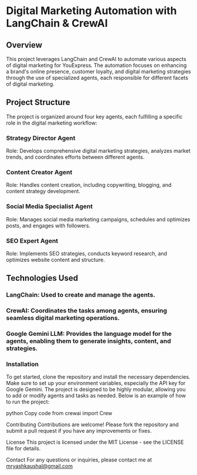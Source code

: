 # Digital Marketing Automation with LangChain & CrewAI
## Overview
This project leverages LangChain and CrewAI to automate various aspects of digital marketing for YouExpress. The automation focuses on enhancing a brand's online presence, customer loyalty, and digital marketing strategies through the use of specialized agents, each responsible for different facets of digital marketing.

## Project Structure
The project is organized around four key agents, each fulfilling a specific role in the digital marketing workflow:

### Strategy Director Agent
Role: Develops comprehensive digital marketing strategies, analyzes market trends, and coordinates efforts between different agents.
### Content Creator Agent
Role: Handles content creation, including copywriting, blogging, and content strategy development.
### Social Media Specialist Agent
Role: Manages social media marketing campaigns, schedules and optimizes posts, and engages with followers.
### SEO Expert Agent
Role: Implements SEO strategies, conducts keyword research, and optimizes website content and structure.
## Technologies Used
### LangChain: Used to create and manage the agents.
### CrewAI: Coordinates the tasks among agents, ensuring seamless digital marketing operations.
### Google Gemini LLM: Provides the language model for the agents, enabling them to generate insights, content, and strategies.

### Installation
To get started, clone the repository and install the necessary dependencies.
Make sure to set up your environment variables, especially the API key for Google Gemini.
The project is designed to be highly modular, allowing you to add or modify agents and tasks as needed. Below is an example of how to run the project:

python
Copy code
from crewai import Crew

Contributing
Contributions are welcome! Please fork the repository and submit a pull request if you have any improvements or fixes.

License
This project is licensed under the MIT License - see the LICENSE file for details.

Contact
For any questions or inquiries, please contact me at mryashkaushal@gmail.com